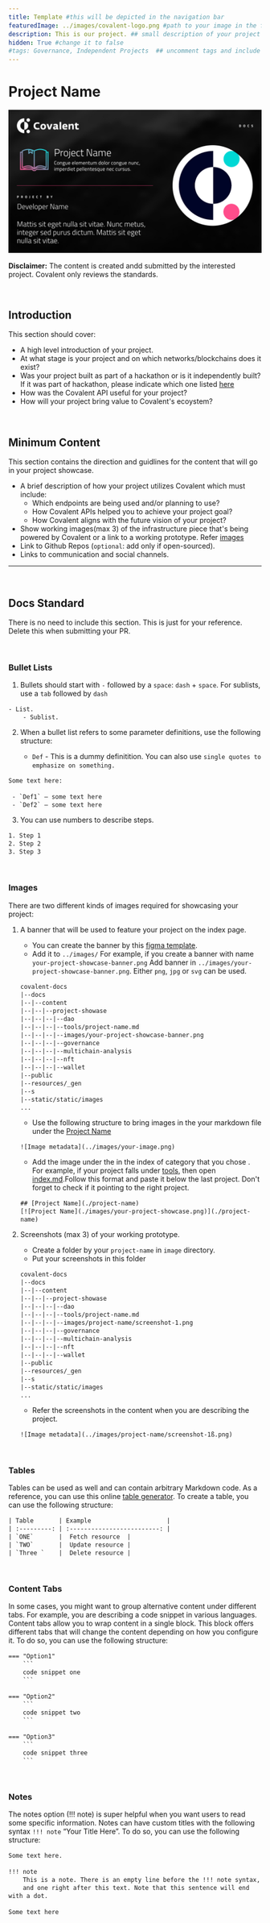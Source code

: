 ```yaml
---
title: Template #this will be depicted in the navigation bar
featuredImage: ../images/covalent-logo.png #path to your image in the folder
description: This is our project. ## small description of your project
hidden: True #change it to false
#tags: Governance, Independent Projects  ## uncomment tags and include appropriate tags
---
```

<!---
# You can add upto 4 - 5 tags. Out of which following 2 tags are must
## 1) Tools/Governance/NFT/Wallet/MultiChain Analysis/Dex/ {Any new folder requested}
## 2) Independent Projects / Dungeons&Data / OneMillionWallet Hackathons/ ETHGlobal Hackathons/ Alchemists
## 3) Upto 3 custom tags that you want to introduce.
-->


# Project Name
<!---
Title should be in title case:
#Title
-->

![Template banner image](./images/project-showcase-template-banner.jpg) 
<!---
Learn how to create banner in Image section below.
-->

**Disclaimer:** The content is created andd submitted by the interested project. Covalent only reviews the standards.

&nbsp;
## Introduction

This section should cover:
- A high level introduction of your project. 
- At what stage is your project and on which networks/blockchains does it exist?
- Was your project built as part of a hackathon or is it independently built? If it was part of hackathon, please indicate which one listed [here ](../campaigns)
- How was the Covalent API useful for your project?
- How will your project bring value to Covalent's ecoystem?

&nbsp;
## Minimum Content
This section contains the direction and guidlines for the content that will go in your project showcase.

- A brief description of how your project utilizes Covalent which must include:
    - Which endpoints are being used and/or planning to use?
    - How Covalent APIs helped you to achieve your project goal?
    - How Covalent aligns with the future vision of your project? 
- Show working images(max 3) of the infrastructure piece that's being powered by Covalent or a link to a working prototype. Refer [images](#images)
- Link to Github Repos (`optional`: add only if open-sourced).
- Links to communication and social channels.

---------

&nbsp;
## Docs Standard

There is no need to include this section. This is just for your reference. Delete this when submitting your PR.


&nbsp;
### Bullet Lists

1. Bullets should start with `-` followed by a `space`: `dash` + `space`. For sublists, use a `tab` followed by `dash`

```
- List.
    - Sublist.
```

2. When a bullet list refers to some parameter definitions, use the following structure:

    - `Def` - This is a dummy definitition. You can also use `single quotes to emphasize on something.`

```
Some text here:

 - `Def1` — some text here
 - `Def2` — some text here
```

3. You can use numbers to describe steps.

```
1. Step 1
2. Step 2
3. Step 3
```

&nbsp;
### Images
There are two different kinds of images required for showcasing your project:

1. A banner that will be used to feature your project on the index page. 
    - You can create the banner by this [figma template](https://www.figma.com/file/6W6x6WaqxhcZ0QnvVsKsKd/Covalent-Project-Thumbnail-Template?node-id=0%3A1).
    - Add it to `../images/`
    For example, if you create a banner with name `your-project-showcase-banner.png` Add banner in `../images/your-project-showcase-banner.png`. Either `png`, `jpg` or `svg` can be used.
    ```
    covalent-docs
    |--docs
    |--|--content
    |--|--|--project-showase
    |--|--|--|--dao
    |--|--|--|--tools/project-name.md
    |--|--|--|--images/your-project-showcase-banner.png
    |--|--|--|--governance
    |--|--|--|--multichain-analysis
    |--|--|--|--nft
    |--|--|--|--wallet
    |--public
    |--resources/_gen
    |--s
    |--static/static/images
    ...
    ```
    - Use the following structure to bring images in the your markdown file under the [Project Name](#project-name)
    ```
    ![Image metadata](../images/your-image.png)
    ```
    - Add the image under the in the index of category that you chose . For example, if your project falls under [tools](./index.md#tools), then open [index.md](./tools/index.md).Follow this format and paste it below the last project. Don't forget to check if it pointing to the right project.

    ```
    ## [Project Name](./project-name)
    [![Project Name](./images/your-project-showcase.png)](./project-name)
    ```

2. Screenshots (max 3) of your working prototype.
    - Create a folder by your `project-name` in `image` directory.
    - Put your screenshots in this folder 
    ```
    covalent-docs
    |--docs
    |--|--content
    |--|--|--project-showase
    |--|--|--|--dao
    |--|--|--|--tools/project-name.md
    |--|--|--|--images/project-name/screenshot-1.png
    |--|--|--|--governance
    |--|--|--|--multichain-analysis
    |--|--|--|--nft
    |--|--|--|--wallet
    |--public
    |--resources/_gen
    |--s
    |--static/static/images
    ...
    ```
    -  Refer the screenshots in the content when you are describing the project. 
    ```
    ![Image metadata](../images/project-name/screenshot-1ß.png)
    ```

&nbsp;
### Tables

Tables can be used as well and can contain arbitrary Markdown code. As a reference, you can use this online [table generator](https://www.tablesgenerator.com/markdown_tables). To create a table, you can use the following structure:

```
| Table       | Example                     |
| :---------: | :-------------------------: |
| `ONE`       |  Fetch resource  |
| `TWO`       |  Update resource |
| `Three `    |  Delete resource |
```

&nbsp;
### Content Tabs
In some cases, you might want to group alternative content under different tabs. For example, you are describing a code snippet in various languages. Content tabs allow you to wrap content in a single block. This block offers different tabs that will change the content depending on how you configure it. To do so, you can use the following structure:

```
=== "Option1"
    ```
    code snippet one
    ```

=== "Option2"
    ```
    code snippet two
    ```

=== "Option3"
    ```
    code snippet three
    ```

```

&nbsp;
### Notes
The notes option (!!! note) is super helpful when you want users to read some specific information. Notes can have custom titles with the following syntax `!!! note` “Your Title Here”. To do so, you can use the following structure:

```
Some text here.

!!! note
    This is a note. There is an empty line before the !!! note syntax, 
    and one right after this text. Note that this sentence will end with a dot.
    
Some text here
```
